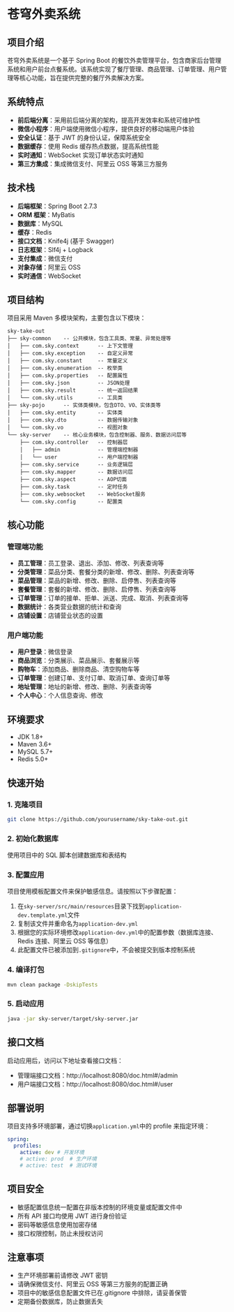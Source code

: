 # 苍穹外卖系统

## 项目介绍

苍穹外卖系统是一个基于 Spring Boot 的餐饮外卖管理平台，包含商家后台管理系统和用户前台点餐系统。该系统实现了餐厅管理、商品管理、订单管理、用户管理等核心功能，旨在提供完整的餐厅外卖解决方案。

## 系统特点

- **前后端分离**：采用前后端分离的架构，提高开发效率和系统可维护性
- **微信小程序**：用户端使用微信小程序，提供良好的移动端用户体验
- **安全认证**：基于 JWT 的身份认证，保障系统安全
- **数据缓存**：使用 Redis 缓存热点数据，提高系统性能
- **实时通知**：WebSocket 实现订单状态实时通知
- **第三方集成**：集成微信支付、阿里云 OSS 等第三方服务

## 技术栈

- **后端框架**：Spring Boot 2.7.3
- **ORM 框架**：MyBatis
- **数据库**：MySQL
- **缓存**：Redis
- **接口文档**：Knife4j (基于 Swagger)
- **日志框架**：Slf4j + Logback
- **支付集成**：微信支付
- **对象存储**：阿里云 OSS
- **实时通信**：WebSocket

## 项目结构

项目采用 Maven 多模块架构，主要包含以下模块：

```
sky-take-out
├── sky-common    -- 公共模块，包含工具类、常量、异常处理等
│   ├── com.sky.context      -- 上下文管理
│   ├── com.sky.exception    -- 自定义异常
│   ├── com.sky.constant     -- 常量定义
│   ├── com.sky.enumeration  -- 枚举类
│   ├── com.sky.properties   -- 配置属性
│   ├── com.sky.json         -- JSON处理
│   ├── com.sky.result       -- 统一返回结果
│   └── com.sky.utils        -- 工具类
├── sky-pojo      -- 实体类模块，包含DTO、VO、实体类等
│   ├── com.sky.entity       -- 实体类
│   ├── com.sky.dto          -- 数据传输对象
│   └── com.sky.vo           -- 视图对象
└── sky-server    -- 核心业务模块，包含控制器、服务、数据访问层等
    ├── com.sky.controller   -- 控制器层
    │   ├── admin            -- 管理端控制器
    │   └── user             -- 用户端控制器
    ├── com.sky.service      -- 业务逻辑层
    ├── com.sky.mapper       -- 数据访问层
    ├── com.sky.aspect       -- AOP切面
    ├── com.sky.task         -- 定时任务
    ├── com.sky.websocket    -- WebSocket服务
    └── com.sky.config       -- 配置类
```

## 核心功能

### 管理端功能

- **员工管理**：员工登录、退出、添加、修改、列表查询等
- **分类管理**：菜品分类、套餐分类的新增、修改、删除、列表查询等
- **菜品管理**：菜品的新增、修改、删除、启停售、列表查询等
- **套餐管理**：套餐的新增、修改、删除、启停售、列表查询等
- **订单管理**：订单的接单、拒单、派送、完成、取消、列表查询等
- **数据统计**：各类营业数据的统计和查询
- **店铺设置**：店铺营业状态的设置

### 用户端功能

- **用户登录**：微信登录
- **商品浏览**：分类展示、菜品展示、套餐展示等
- **购物车**：添加商品、删除商品、清空购物车等
- **订单管理**：创建订单、支付订单、取消订单、查询订单等
- **地址管理**：地址的新增、修改、删除、列表查询等
- **个人中心**：个人信息查询、修改

## 环境要求

- JDK 1.8+
- Maven 3.6+
- MySQL 5.7+
- Redis 5.0+

## 快速开始

### 1. 克隆项目

```bash
git clone https://github.com/yourusername/sky-take-out.git
```

### 2. 初始化数据库

使用项目中的 SQL 脚本创建数据库和表结构

### 3. 配置应用

项目使用模板配置文件来保护敏感信息。请按照以下步骤配置：

1. 在`sky-server/src/main/resources`目录下找到`application-dev.template.yml`文件
2. 复制该文件并重命名为`application-dev.yml`
3. 根据您的实际环境修改`application-dev.yml`中的配置参数（数据库连接、Redis 连接、阿里云 OSS 等信息）
4. 此配置文件已被添加到`.gitignore`中，不会被提交到版本控制系统

### 4. 编译打包

```bash
mvn clean package -DskipTests
```

### 5. 启动应用

```bash
java -jar sky-server/target/sky-server.jar
```

## 接口文档

启动应用后，访问以下地址查看接口文档：

- 管理端接口文档：http://localhost:8080/doc.html#/admin
- 用户端接口文档：http://localhost:8080/doc.html#/user

## 部署说明

项目支持多环境部署，通过切换`application.yml`中的 profile 来指定环境：

```yaml
spring:
  profiles:
    active: dev # 开发环境
    # active: prod  # 生产环境
    # active: test  # 测试环境
```

## 项目安全

- 敏感配置信息统一配置在非版本控制的环境变量或配置文件中
- 所有 API 接口均使用 JWT 进行身份验证
- 密码等敏感信息使用加密存储
- 接口权限控制，防止未授权访问

## 注意事项

- 生产环境部署前请修改 JWT 密钥
- 请确保微信支付、阿里云 OSS 等第三方服务的配置正确
- 项目中的敏感信息配置文件已在.gitignore 中排除，请妥善保管
- 定期备份数据库，防止数据丢失
